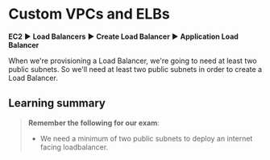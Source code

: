 # Custom VPCs and ELBs

**EC2** ▶︎ **Load Balancers** ▶︎ **Create Load Balancer** ▶︎ **Application Load Balancer**

When we're provisioning a Load Balancer, we're going to need at least two public subnets. So we'll need at least two public subnets in order to create a Load Balancer.

## Learning summary

> **Remember the following for our exam**:
>
> * We need a minimum of two public subnets to deploy an internet facing loadbalancer.
